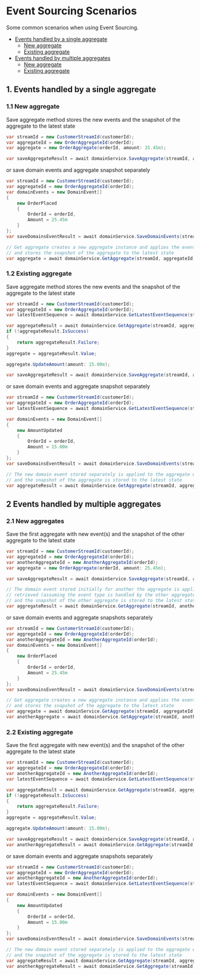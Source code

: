 # Event Sourcing Scenarios

Some common scenarios when using Event Sourcing.

- [Events handled by a single aggregate](#1)
  - [New aggregate](#1.1)
  - [Existing aggregate](#1.2)
- [Events handled by multiple aggregates](#2)
  - [New aggregate](#2.1)
  - [Existing aggregate](#2.2)

<a name="1"></a>
## 1. Events handled by a single aggregate

<a name="1.1"></a>
### 1.1 New aggregate

Save aggregate method stores the new events and the snapshot of the aggregate to the latest state
```C#
var streamId = new CustomerStreamId(customerId);
var aggregateId = new OrderAggregateId(orderId);
var aggregate = new OrderAggregate(orderId, amount: 25.45m);

var saveAggregateResult = await domainService.SaveAggregate(streamId, aggregateId, aggregate, expectedEventSequence: 0);
```

or save domain events and aggregate snapshot separately
```C#
var streamId = new CustomerStreamId(customerId);
var aggregateId = new OrderAggregateId(orderId);
var domainEvents = new DomainEvent[]
{
    new OrderPlaced
    {
        OrderId = orderId,
        Amount = 25.45m
    }
};
var saveDomainsEventResult = await domainService.SaveDomainEvents(streamId, domainEvents, expectedEventSequence: 0);

// Get aggregate creates a new aggregate instance and applies the events from the stream to it,
// and stores the snapshot of the aggregate to the latest state
var aggregate = await domainService.GetAggregate(streamId, aggregateId);
```

<a name="1.2"></a>
### 1.2 Existing aggregate

Save aggregate method stores the new events and the snapshot of the aggregate to the latest state
```C#
var streamId = new CustomerStreamId(customerId);
var aggregateId = new OrderAggregateId(orderId);
var latestEventSequence = await domainService.GetLatestEventSequence(streamId);

var aggregateResult = await domainService.GetAggregate(streamId, aggregateId);
if (!aggregateResult.IsSuccess)
{
    return aggregateResult.Failure;
}
aggregate = aggregateResult.Value;

aggregate.UpdateAmount(amount: 15.00m);

var saveAggregateResult = await domainService.SaveAggregate(streamId, aggregateId, aggregate, expectedEventSequence: latestEventSequence);
```

or save domain events and aggregate snapshot separately
```C#
var streamId = new CustomerStreamId(customerId);
var aggregateId = new OrderAggregateId(orderId);
var latestEventSequence = await domainService.GetLatestEventSequence(streamId);

var domainEvents = new DomainEvent[]
{
    new AmountUpdated
    {
        OrderId = orderId,
        Amount = 15.00m
    }
};
var saveDomainsEventResult = await domainService.SaveDomainEvents(streamId, domainEvents, expectedEventSequence: latestEventSequence);

// The new domain event stored separately is applied to the aggregate when retrieved,
// and the snapshot of the aggregate is stored to the latest state
var aggregateResult = await domainService.GetAggregate(streamId, aggregateId, applyNewDomainEvents: true);
```

<a name="2"></a>
## 2 Events handled by multiple aggregates

<a name="2.1"></a>
### 2.1 New aggregates

Save the first aggregate with new event(s) and the snapshot of the other aggregate to the latest state
```C#
var streamId = new CustomerStreamId(customerId);
var aggregateId = new OrderAggregateId(orderId);
var anotherAggregateId = new AnotherAggregateId(orderId);
var aggregate = new OrderAggregate(orderId, amount: 25.45m);

var saveAggregateResult = await domainService.SaveAggregate(streamId, aggregateId, aggregate, expectedEventSequence: 0);

// The domain event stored initially for another the aggregate is applied to the other aggregate when
// retrieved (assuming the event type is handled by the other aggregate),
// and the snapshot of the other aggregate is stored to the latest state
var aggregateResult = await domainService.GetAggregate(streamId, anotherAggregateId);
```

or save domain events and aggregate snapshots separately
```C#
var streamId = new CustomerStreamId(customerId);
var aggregateId = new OrderAggregateId(orderId);
var anotherAggregateId = new AnotherAggregateId(orderId);
var domainEvents = new DomainEvent[]
{
    new OrderPlaced
    {
        OrderId = orderId,
        Amount = 25.45m
    }
};
var saveDomainsEventResult = await domainService.SaveDomainEvents(streamId, domainEvents, expectedEventSequence: 0);

// Get aggregate creates a new aggregate instance and applies the events from the stream to it,
// and stores the snapshot of the aggregate to the latest state
var aggregate = await domainService.GetAggregate(streamId, aggregateId);
var anotherAggregate = await domainService.GetAggregate(streamId, anotherAggregateId);
```

<a name="2.2"></a>
### 2.2 Existing aggregate

Save the first aggregate with new event(s) and the snapshot of the other aggregate to the latest state
```C#
var streamId = new CustomerStreamId(customerId);
var aggregateId = new OrderAggregateId(orderId);
var anotherAggregateId = new AnotherAggregateId(orderId);
var latestEventSequence = await domainService.GetLatestEventSequence(streamId);

var aggregateResult = await domainService.GetAggregate(streamId, aggregateId);
if (!aggregateResult.IsSuccess)
{
    return aggregateResult.Failure;
}
aggregate = aggregateResult.Value;

aggregate.UpdateAmount(amount: 15.00m);

var saveAggregateResult = await domainService.SaveAggregate(streamId, aggregateId, aggregate, expectedEventSequence: latestEventSequence);
var anotherAggregateResult = await domainService.GetAggregate(streamId, anotherAggregateId, applyNewDomainEvents: true);
```

or save domain events and aggregate snapshots separately
```C#
var streamId = new CustomerStreamId(customerId);
var aggregateId = new OrderAggregateId(orderId);
var anotherAggregateId = new AnotherAggregateId(orderId);
var latestEventSequence = await domainService.GetLatestEventSequence(streamId);

var domainEvents = new DomainEvent[]
{
    new AmountUpdated
    {
        OrderId = orderId,
        Amount = 15.00m
    }
};
var saveDomainsEventResult = await domainService.SaveDomainEvents(streamId, domainEvents, expectedEventSequence: latestEventSequence);

// The new domain event stored separately is applied to the aggregate when retrieved,
// and the snapshot of the aggregate is stored to the latest state
var aggregateResult = await domainService.GetAggregate(streamId, aggregateId, applyNewDomainEvents: true);
var anotherAggregateResult = await domainService.GetAggregate(streamId, anotherAggregateId, applyNewDomainEvents: true);
```
